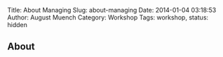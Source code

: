 Title: About Managing
Slug: about-managing
Date: 2014-01-04 03:18:53
Author: August Muench
Category: Workshop
Tags: workshop,
status: hidden

## About